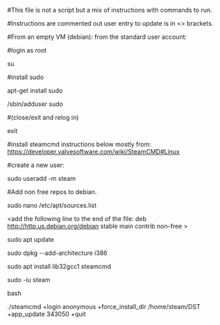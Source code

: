 #This file is not a script but a mix of instructions with commands to run. 

#Instructions are commented out user entry to update is in <> brackets.

#From an empty VM (debian): from the standard user account:


#login as root

su

<YourRootPassword>

#install sudo

apt-get install sudo 

/sbin/adduser <your user account> sudo


#(close/exit and relog in)

exit 

#install steamcmd instructions below mostly from: https://developer.valvesoftware.com/wiki/SteamCMD#Linux

#create a new user:

sudo useradd -m steam


#Add non free repos to debian.

sudo nano /etc/apt/sources.list 

<add the following line to the end of the file:  deb http://http.us.debian.org/debian stable main contrib non-free >

<save and exit>


sudo apt update

sudo dpkg --add-architecture i386

sudo apt install lib32gcc1 steamcmd 

sudo -iu steam

bash

./steamcmd +login anonymous +force_install_dir /home/steam/DST +app_update 343050 +quit
